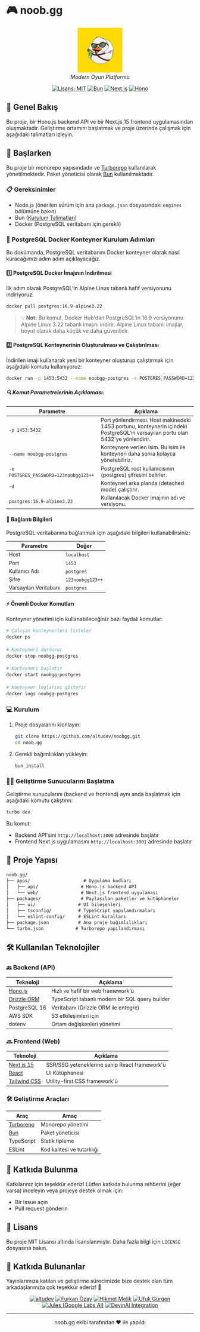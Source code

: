 # 🎮 noob.gg

<p align="center">
  <img src="docs/noobgg-logo.png" alt="noob.gg logo" height="120" />
  <br/>
  <em>Modern Oyun Platformu</em>
</p>

<div align="center">

[![Lisans: MIT](https://img.shields.io/badge/Lisans-MIT-yellow.svg)](https://opensource.org/licenses/MIT)
[![Bun](https://img.shields.io/badge/Bun-1.0.0-000000?style=flat&logo=bun)](https://bun.sh)
[![Next.js](https://img.shields.io/badge/Next.js-15-000000?style=flat&logo=next.js)](https://nextjs.org)
[![Hono](https://img.shields.io/badge/Hono.js-3.0-000000?style=flat&logo=hono)](https://hono.dev)

</div>

## 📝 Genel Bakış

Bu proje, bir Hono.js backend API ve bir Next.js 15 frontend uygulamasından oluşmaktadır. Geliştirme ortamını başlatmak ve proje üzerinde çalışmak için aşağıdaki talimatları izleyin.

## 🚀 Başlarken

Bu proje bir monorepo yapısındadır ve [Turborepo](https://turbo.build/repo) kullanılarak yönetilmektedir. Paket yöneticisi olarak [Bun](https://bun.sh/) kullanılmaktadır.

### 📋 Gereksinimler

* Node.js (önerilen sürüm için ana `package.json` dosyasındaki `engines` bölümüne bakın)
* Bun ([Kurulum Talimatları](https://bun.sh/docs/installation))
* Docker (PostgreSQL veritabanı için gerekli)

### 🐳 PostgreSQL Docker Konteyner Kurulum Adımları

Bu dokümanda, PostgreSQL veritabanını Docker konteyner olarak nasıl kuracağımızı adım adım açıklayacağız.

#### 1️⃣ PostgreSQL Docker İmajının İndirilmesi

İlk adım olarak PostgreSQL'in Alpine Linux tabanlı hafif versiyonunu indiriyoruz:

```bash
docker pull postgres:16.9-alpine3.22
```

> 💡 **Not:** Bu komut, Docker Hub'dan PostgreSQL'in 16.9 versiyonunu Alpine Linux 3.22 tabanlı imajını indirir. Alpine Linux tabanlı imajlar, boyut olarak daha küçük ve daha güvenlidir.

#### 2️⃣ PostgreSQL Konteynerinin Oluşturulması ve Çalıştırılması

İndirilen imajı kullanarak yeni bir konteyner oluşturup çalıştırmak için aşağıdaki komutu kullanıyoruz:

```bash
docker run -p 1453:5432 --name noobgg-postgres -e POSTGRES_PASSWORD=123noobgg123++ -d postgres:16.9-alpine3.22
```

##### 🔍 Komut Parametrelerinin Açıklaması:

| Parametre | Açıklama |
|-----------|----------|
| `-p 1453:5432` | Port yönlendirmesi. Host makinedeki 1453 portunu, konteynerin içindeki PostgreSQL'in varsayılan portu olan 5432'ye yönlendirir. |
| `--name noobgg-postgres` | Konteynere verilen isim. Bu isim ile konteyneri daha sonra kolayca yönetebiliriz. |
| `-e POSTGRES_PASSWORD=123noobgg123++` | PostgreSQL root kullanıcısının (postgres) şifresini belirler. |
| `-d` | Konteyneri arka planda (detached mode) çalıştırır. |
| `postgres:16.9-alpine3.22` | Kullanılacak Docker imajının adı ve versiyonu. |

#### 🔌 Bağlantı Bilgileri

PostgreSQL veritabanına bağlanmak için aşağıdaki bilgileri kullanabilirsiniz:

| Parametre | Değer |
|-----------|-------|
| Host | `localhost` |
| Port | `1453` |
| Kullanıcı Adı | `postgres` |
| Şifre | `123noobgg123++` |
| Varsayılan Veritabanı | `postgres` |

#### ⚡ Önemli Docker Komutları

Konteyner yönetimi için kullanabileceğiniz bazı faydalı komutlar:

```bash
# Çalışan konteynerleri listeler
docker ps

# Konteyneri durdurur
docker stop noobgg-postgres

# Konteyneri başlatır
docker start noobgg-postgres

# Konteyner loglarını gösterir
docker logs noobgg-postgres
```

### 💻 Kurulum

1. Proje dosyalarını klonlayın:
   ```bash
   git clone https://github.com/altudev/noobgg.git
   cd noob.gg
   ```

2. Gerekli bağımlılıkları yükleyin:
   ```bash
   bun install
   ```

### 🏃‍♂️ Geliştirme Sunucularını Başlatma

Geliştirme sunucularını (backend ve frontend) aynı anda başlatmak için aşağıdaki komutu çalıştırın:

```bash
turbo dev
```

Bu komut:
* Backend API'sini `http://localhost:3000` adresinde başlatır
* Frontend Next.js uygulamasını `http://localhost:3001` adresinde başlatır

## 📁 Proje Yapısı

```
noob.gg/
├── apps/                    # Uygulama kodları
│   ├── api/                # Hono.js backend API
│   └── web/                # Next.js frontend uygulaması
├── packages/               # Paylaşılan paketler ve kütüphaneler
│   ├── ui/                # UI bileşenleri
│   ├── tsconfig/          # TypeScript yapılandırmaları
│   └── eslint-config/     # ESLint kuralları
├── package.json           # Ana proje bağımlılıkları
└── turbo.json            # Turborepo yapılandırması
```

## 🛠️ Kullanılan Teknolojiler

### 🔙 Backend (API)

| Teknoloji | Açıklama |
|-----------|----------|
| [Hono.js](https://hono.dev/) | Hızlı ve hafif bir web framework'ü |
| [Drizzle ORM](https://orm.drizzle.team/) | TypeScript tabanlı modern bir SQL query builder |
| PostgreSQL 16 | Veritabanı (Drizzle ORM ile entegre) |
| AWS SDK | S3 etkileşimleri için |
| dotenv | Ortam değişkenleri yönetimi |

### 🔜 Frontend (Web)

| Teknoloji | Açıklama |
|-----------|----------|
| [Next.js 15](https://nextjs.org/) | SSR/SSG yeteneklerine sahip React framework'ü |
| [React](https://react.dev/) | UI Kütüphanesi |
| [Tailwind CSS](https://tailwindcss.com/) | Utility-first CSS framework'ü |

### 🛠️ Geliştirme Araçları

| Araç | Amaç |
|------|------|
| [Turborepo](https://turbo.build/repo) | Monorepo yönetimi |
| [Bun](https://bun.sh/) | Paket yöneticisi |
| TypeScript | Statik tipleme |
| ESLint | Kod kalitesi ve tutarlılığı |

## 🤝 Katkıda Bulunma

Katkılarınız için teşekkür ederiz! Lütfen katkıda bulunma rehberini (eğer varsa) inceleyin veya projeye destek olmak için:
* Bir issue açın
* Pull request gönderin

## 📄 Lisans

Bu proje MIT Lisansı altında lisanslanmıştır. Daha fazla bilgi için `LICENSE` dosyasına bakın.

## 👥 Katkıda Bulunanlar

Yayınlarımıza katılan ve geliştirme sürecimizde bize destek olan tüm arkadaşlarımıza çok teşekkür ederiz! 🙏

<div align="center">

<a href="https://github.com/altudev"><img width="60px" alt="altudev" src="https://github.com/altudev.png" title="altudev"/></a>
<a href="https://github.com/furkanczay"><img width="60px" alt="Furkan Özay" src="https://github.com/furkanczay.png" title="Furkan Özay"/></a>
<a href="https://github.com/HikmetMelikk"><img width="60px" alt="Hikmet Melik" src="https://github.com/HikmetMelikk.png" title="Hikmet Melik"/></a>
<a href="https://github.com/gurgenufuk12"><img width="60px" alt="Ufuk Gürgen" src="https://github.com/gurgenufuk12.png" title="Ufuk Gürgen"/></a>
<a href="https://github.com/apps/google-labs-jules"><img width="60px" alt="Jules (Google Labs AI)" src="https://avatars.githubusercontent.com/in/842251?s=41&u=e6ce41f2678ba45349e003a9b1d8719b7f414a6f&v=4" title="Jules (Google Labs AI)"/></a>
<a href="https://github.com/apps/devin-ai-integration"><img width="60px" alt="DevinAI Integration" src="https://avatars.githubusercontent.com/in/811515?s=41&u=22ae8177548c8cd6cccb497ac571937d080c80bc&v=4" title="DevinAI Integration"/></a>

</div>

---
<div align="center">
noob.gg ekibi tarafından ❤️ ile yapıldı
</div>
